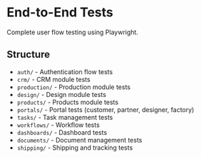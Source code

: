 # End-to-End Tests

Complete user flow testing using Playwright.

## Structure

- `auth/` - Authentication flow tests
- `crm/` - CRM module tests
- `production/` - Production module tests
- `design/` - Design module tests
- `products/` - Products module tests
- `portals/` - Portal tests (customer, partner, designer, factory)
- `tasks/` - Task management tests
- `workflows/` - Workflow tests
- `dashboards/` - Dashboard tests
- `documents/` - Document management tests
- `shipping/` - Shipping and tracking tests
